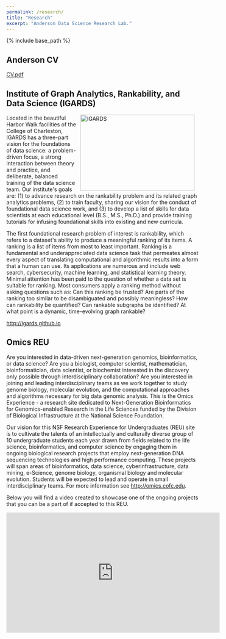 ```yaml
---
permalink: /research/
title: "Research"
excerpt: "Anderson Data Science Research Lab."
---
```


{% include base_path %}

## Anderson CV
<a href="cvs/Paul_Anderson_CV.11.30.18.pdf">CV.pdf</a>

## Institute of Graph Analytics, Rankability, and Data Science (IGARDS)
<p align="justify"><img align="right" alt="IGARDS" height="200" hspace="10px" src="{{ base_path }}/images/harborwalk2.JPG" width="300"/></p>
Located in the beautiful Harbor Walk facilities of the College of Charleston, IGARDS has a three-part vision for the foundations of data science: a problem-driven focus, a strong interaction between theory and practice, and deliberate, balanced training of the data science team. Our institute's goals are: (1) to advance research on the rankability problem and its related graph analytics problems, (2) to train faculty, sharing our vision for the conduct of foundational data science work, and (3) to develop a list of skills for data scientists at each educational level (B.S., M.S., Ph.D.) and provide training tutorials for infusing foundational skills into existing and new curricula. 

The first foundational research problem of interest is rankability, which refers to a dataset's ability to produce a meaningful ranking of its items. A ranking is a list of items from most to least important. Ranking is a fundamental and underappreciated data science task that permeates almost every aspect of translating computational and algorithmic results into a form that a human can use. Its applications are numerous and include web search, cybersecurity, machine learning, and statistical learning theory.
Minimal attention has been paid to the question of whether a data set is suitable for ranking. Most consumers apply a ranking method without asking questions such as: Can this ranking be  trusted? Are parts of the ranking too similar to be disambiguated and possibly meaningless? How can rankability be quantified? Can rankable subgraphs be identified? At what point is a dynamic, time-evolving graph rankable? 

<a href="http://igards.github.io">http://igards.github.io</a>

## Omics REU
Are you interested in data-driven next-generation genomics, bioinformatics, or data science? Are you a biologist, computer scientist, mathematician, bioinformatician, data scientist, or biochemist interested in the discovery only possible through interdisciplinary collaboration? Are you interested in joining and leading interdisciplinary teams as we work together to study genome biology, molecular evolution, and the computational approaches and algorithms necessary for big data genomic analysis. This is the Omics Experience - a research site dedicated to Next-Generation Bioinformatics for Genomics-enabled Research in the Life Sciences funded by the Division of Biological Infrastructure at the National Science Foundation.

Our vision for this NSF Research Experience for Undergraduates (REU) site is to cultivate the talents of an intellectually and culturally diverse group of 10 undergraduate students each year drawn from fields related to the life science, bioinformatics, and computer science by engaging them in ongoing biological research projects that employ next-generation DNA sequencing technologies and high performance computing. These projects will span areas of bioinformatics, data science, cyberinfrastructure, data mining, e-Science, genome biology, organismal biology and molecular evolution. Students will be expected to lead and operate in small interdisciplinary teams. For more information see <a href="http://omics.cofc.edu">http://omics.cofc.edu</a>.

Below you will find a video created to showcase one of the ongoing projects that you can be a part of if accepted to this REU.
<p><iframe allowfullscreen="" frameborder="0" height="315" src="http://www.youtube.com/embed/lsHzUDpX880" width="560"></iframe></p> 
